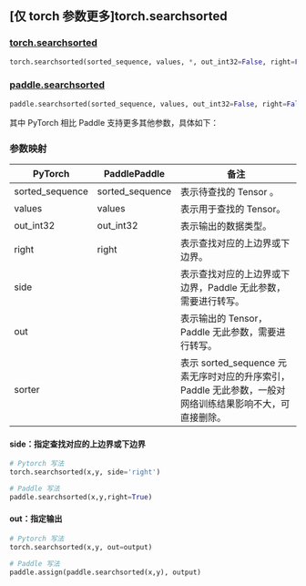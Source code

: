 ## [仅 torch 参数更多]torch.searchsorted

### [torch.searchsorted](https://pytorch.org/docs/1.13/generated/torch.searchsorted.html#torch-searchsorted)

```python
torch.searchsorted(sorted_sequence, values, *, out_int32=False, right=False, side='left', out=None, sorter=None)
```

### [paddle.searchsorted](https://www.paddlepaddle.org.cn/documentation/docs/zh/api/paddle/searchsorted_cn.html#searchsorted)

```python
paddle.searchsorted(sorted_sequence, values, out_int32=False, right=False, name=None)
```

其中 PyTorch 相比 Paddle 支持更多其他参数，具体如下：

### 参数映射
|PyTorch|PaddlePaddle|备注|
| ------- | ------- | ------- |
| sorted_sequence   | sorted_sequence            | 表示待查找的 Tensor 。          |
| values   | values            | 表示用于查找的 Tensor。           |
| out_int32     |    out_int32     | 表示输出的数据类型。 |
| right     |    right     | 表示查找对应的上边界或下边界。 |
| side     |         | 表示查找对应的上边界或下边界，Paddle 无此参数，需要进行转写。 |
| out     |         | 表示输出的 Tensor，Paddle 无此参数，需要进行转写。 |
| sorter     |         | 表示 sorted_sequence 元素无序时对应的升序索引，Paddle 无此参数，一般对网络训练结果影响不大，可直接删除。 |

#### side：指定查找对应的上边界或下边界

```python
# Pytorch 写法
torch.searchsorted(x,y, side='right')

# Paddle 写法
paddle.searchsorted(x,y,right=True)
```

#### out：指定输出

```python
# Pytorch 写法
torch.searchsorted(x,y, out=output)

# Paddle 写法
paddle.assign(paddle.searchsorted(x,y), output)
```
